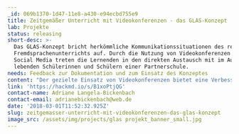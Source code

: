 ```yaml
---
_id: 069b1370-1d47-11e8-a430-e94ecbd755e9
title: Zeitgemäßer Unterricht mit Videokonferenzen - das GLAS-Konzept
lab: Projekte
status: releasing
short-desc: >-
  Das GLAS-Konzept bricht herkömmliche Kommunikationssituationen des regulären
  Fremdsprachenunterrichts auf. Durch die Nutzung von Videokonferenzen und
  Social Media treten die Lernenden in den direkten Austausch mit im Ausland
  lebenden Schülerinnen und Schülern einer Partnerschule.
needs: Feedback zur Dokumentation und zum Einsatz des Konzeptes
content: "Der gezielte Einsatz von Videokonferenzen bietet eine Verbesserung im Bereich der funktional kommunikativen Kompetenzen und bereichert das Lernen darüberhinaus durch den Erwerb von medialen und methodischen Fertigkeiten sowie interkultureller Handlungsfähigkeit.\r\n\r\nDer Name des Konzeptes setzt sich aus den Anfangsbuchstaben der am Pilotprojekt beteiligten Orte und Schulen zusammen: Gulpen, Leonhard, Aachen, Sophianum"
link: 'https://hackmd.io/s/B1xoPtjQG'
contact-name: Adriane Langela-Bickenbach
contact-email: adrianebickenbach@web.de
date: '2018-03-01T11:52:32.925Z'
slug: zeitgemasser-unterricht-mit-videokonferenzen-das-glas-konzept
image_src: /assets/img/projects/glas projekt_banner_small.jpg
---
```

